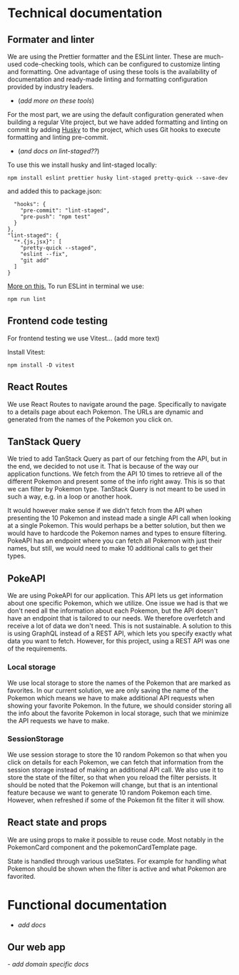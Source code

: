 # Technical documentation

## Formater and linter

We are using the Prettier formatter and the ESLint linter. These are much-used code-checking tools, which can be configured to customize linting and formatting. One advantage of using these tools is the availability of documentation and ready-made linting and formatting configuration provided by industry leaders.

- (_add more on these tools_)

For the most part, we are using the default configuration generated when building a regular Vite project, but we have added formatting and linting on commit by adding [Husky](https://github.com/typicode/husky) to the project, which uses Git hooks to execute formatting and linting pre-commit.

- (_and docs on lint-staged??_)

To use this we install husky and lint-staged locally:

```
npm install eslint prettier husky lint-staged pretty-quick --save-dev
```

and added this to package.json:

```"husky": {
  "hooks": {
    "pre-commit": "lint-staged",
    "pre-push": "npm test"
  }
},
"lint-staged": {
  "*.{js,jsx}": [
    "pretty-quick --staged",
    "eslint --fix",
    "git add"
  ]
}
```

[More on this.](https://dev.to/kreshby/keep-your-code-clean-with-eslint-prettier-pre-commit-and-pre-push-hooks-using-husky-lint-staged-and-pretty-quick-4fka)
To run ESLint in terminal we use:

```
npm run lint
```

## Frontend code testing

For frontend testing we use Vitest... (add more text)

Install Vitest:

```
npm install -D vitest
```

## React Routes

We use React Routes to navigate around the page. Specifically to navigate to a details page about each Pokemon. The URLs are dynamic and generated from the names of the Pokemon you click on.

## TanStack Query

We tried to add TanStack Query as part of our fetching from the API, but in the end, we decided to not use it. That is because of the way our application functions. We fetch from the API 10 times to retrieve all of the different Pokemon and present some of the info right away. This is so that we can filter by Pokemon type. TanStack Query is not meant to be used in such a way, e.g. in a loop or another hook.

It would however make sense if we didn't fetch from the API when presenting the 10 Pokemon and instead made a single API call when looking at a single Pokemon. This would perhaps be a better solution, but then we would have to hardcode the Pokemon names and types to ensure filtering. PokeAPI has an endpoint where you can fetch all Pokemon with just their names, but still, we would need to make 10 additional calls to get their types.

## PokeAPI

We are using PokeAPI for our application. This API lets us get information about one specific Pokemon, which we utilize. One issue we had is that we don't need all the information about each Pokemon, but the API doesn't have an endpoint that is tailored to our needs. We therefore overfetch and receive a lot of data we don't need. This is not sustainable. A solution to this is using GraphQL instead of a REST API, which lets you specify exactly what data you want to fetch. However, for this project, using a REST API was one of the requirements.

### Local storage

We use local storage to store the names of the Pokemon that are marked as favorites. In our current solution, we are only saving the name of the Pokemon which means we have to make additional API requests when showing your favorite Pokemon. In the future, we should consider storing all the info about the favorite Pokemon in local storage, such that we minimize the API requests we have to make.

### SessionStorage

We use session storage to store the 10 random Pokemon so that when you click on details for each Pokemon, we can fetch that information from the session storage instead of making an additional API call. We also use it to store the state of the filter, so that when you reload the filter persists. It should be noted that the Pokemon will change, but that is an intentional feature because we want to generate 10 random Pokemon each time. However, when refreshed if some of the Pokemon fit the filter it will show.

## React state and props

We are using props to make it possible to reuse code. Most notably in the PokemonCard component and the pokemonCardTemplate page.

State is handled through various useStates. For example for handling what Pokemon should be shown when the filter is active and what Pokemon are favorited.

# Functional documentation

- _add docs_

## Our web app

_- add domain specific docs_

<!-- ## Expanding the ESLint configuration

If you are developing a production application, we recommend updating the configuration to enable type aware lint rules:

- Configure the top-level `parserOptions` property like this:

```js
   parserOptions: {
    ecmaVersion: 'latest',
    sourceType: 'module',
    project: ['./tsconfig.json', './tsconfig.node.json'],
    tsconfigRootDir: __dirname,
   },
```

- Replace `plugin:@typescript-eslint/recommended` to `plugin:@typescript-eslint/recommended-type-checked` or `plugin:@typescript-eslint/strict-type-checked`
- Optionally add `plugin:@typescript-eslint/stylistic-type-checked`
- Install [eslint-plugin-react](https://github.com/jsx-eslint/eslint-plugin-react) and add `plugin:react/recommended` & `plugin:react/jsx-runtime` to the `extends` list -->
